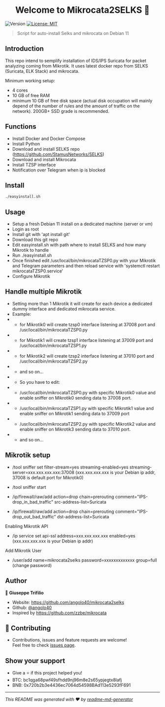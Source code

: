 <h1 align="center">Welcome to Mikrocata2SELKS 👋</h1>
<p>
  <img alt="Version" src="https://img.shields.io/badge/version-1.0.0-blue.svg?cacheSeconds=2592000" />
  <a href="https://github.com/angolo40/mikrocata2selks" target="_blank">
    <img alt="License: MIT" src="https://img.shields.io/github/license/angolo40/Mikrocata2SELKS" />
  </a>
</p>

> Script for auto-install Selks and mikrocata on Debian 11
## Introduction
This repo intend to semplify installation of IDS/IPS Suricata for packet analyzing coming from Mikrotik.
It uses latest docker repo from SELKS (Suricata, ELK Stack) and mikrocata.

Minimum working setup:

- 4 cores
- 10 GB of free RAM
- minimum 10 GB of free disk space (actual disk occupation will mainly depend of the number of rules and the amount of traffic on the network). 200GB+ SSD grade is recommended.

## Functions
- Install Docker and Docker Compose
- Install Python
- Download and install SELKS repo (https://github.com/StamusNetworks/SELKS)
- Download and install Mikrocata
- Install TZSP interface
- Notification over Telegram when ip is blocked

## Install

```sh
./easyinstall.sh
```

## Usage

- Setup a fresh Debian 11 install on a dedicated machine (server or vm)
- Login as root
- Install git with 'apt install git'
- Download this git repo
- Edit easyinstall.sh with path where to install SELKS and how many Mikrotik to handle
- Run ./easyinstall.sh
- Once finished edit /usr/local/bin/mikrocataTZSP0.py with your Mikrotik and Telegram parameters and then reload service with 'systemctl restart mikrocataTZSP0.service'
- Configure Mikrotik

## Handle multiple Mikrotik

- Setting more than 1 Mikrotik it will create for each device a dedicated dummy interface and dedicated mikrocata service.
- Example:
- - for Mikrotik0 will create tzsp0 interface listening at 37008 port and /usr/local/bin/mikrocataTZSP0.py
- - for Mikrotik1 will create tzsp1 interface listening at 37009 port and /usr/local/bin/mikrocataTZSP1.py
- - for Mikrotik2 will create tzsp2 interface listening at 37010 port and /usr/local/bin/mikrocataTZSP2.py
- - and so on...
- - So you have to edit:
- - /usr/local/bin/mikrocataTZSP0.py with specific Mikrotik0 value and enable sniffer on Mikrotik0 sending data to 37008 port.
- - /usr/local/bin/mikrocataTZSP1.py with specific Mikrotik1 value and enable sniffer on Mikrotik1 sending data to 37009 port
- - /usr/local/bin/mikrocataTZSP2.py with specific Mikrotik2 value and enable sniffer on Mikrotik3 sending data to 37010 port.
- - and so on...


## Mikrotik setup

- /tool sniffer set filter-stream=yes streaming-enabled=yes streaming-server=xxx.xxx.xxx.xxx:37008 (xxx.xxx.xxx.xxx is your Debian ip addr, 37008 is default port for Mikrotik0)
- /tool sniffer start

- /ip/firewall/raw/add action=drop chain=prerouting comment="IPS-drop_in_bad_traffic" src-address-list=Suricata
- /ip/firewall/raw/add action=drop chain=prerouting comment="IPS-drop_out_bad_traffic" dst-address-list=Suricata

Enabling Mikrotik API

- /ip service set api-ssl address=xxx.xxx.xxx.xxx enabled=yes (xxx.xxx.xxx.xxx is your Debian ip addr)

Add Mikrotik User

-  /user/add name=mikrocata2selks password=xxxxxxxxxxxxx group=full (change password)

## Author

👤 **Giuseppe Trifilio**

* Website: https://github.com/angolo40/mikrocata2selks
* Github: [@angolo40](https://github.com/angolo40)
* Inspired by https://github.com/zzbe/mikrocata

## 🤝 Contributing

- Contributions, issues and feature requests are welcome!<br />Feel free to check [issues page](https://github.com/angolo40/mikrocata2selks).
## Show your support

- Give a ⭐️ if this project helped you!
- BTC: bc1qga68pwf49sfhdd9nj96m8e2s65ypjegtx8lafj
- BNB: 0x720b2b3e4436ec7064d54598BAd113e5293fF691
***

_This README was generated with ❤️ by [readme-md-generator](https://github.com/kefranabg/readme-md-generator)_
